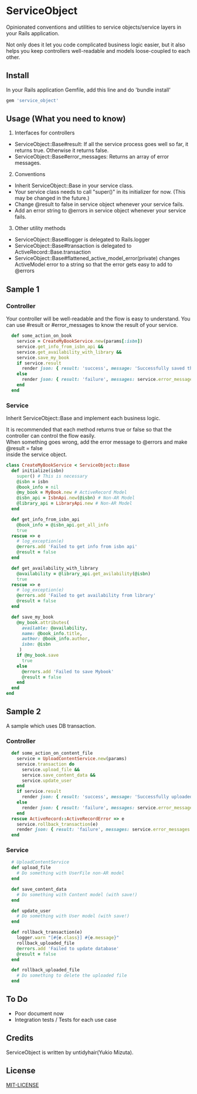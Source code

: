 # ServiceObject

Opinionated conventions and utilities to service objects/service layers in your Rails
application.

Not only does it let you code complicated business logic easier, but it also helps you
keep controllers well-readable and models loose-coupled to each other.

## Install
In your Rails application Gemfile, add this line and do 'bundle install'
```ruby
gem 'service_object'
```

## Usage (What you need to know)
1. Interfaces for controllers
  - ServiceObject::Base\#result: If all the service process goes well so far, it returns true.
Otherwise it returns false.
  - ServiceObject::Base\#error_messages: Returns an array of error messages.

2. Conventions
  - Inherit ServiceObject::Base in your service class.
  - Your service class needs to call "super()" in its initializer for now. (This may be changed in the future.)
  - Change @result to false in service object whenever your service fails.
  - Add an error string to @errors in service object whenever your service fails.

3. Other utility methods
  - ServiceObject::Base\#logger is delegated to Rails.logger
  - ServiceObject::Base\#transaction is delegated to ActiveRecord::Base.transaction
  - ServiceObject::Base\#flattened_active_model_error(private) changes ActiveModel error
to a string so that the error gets easy to add to @errors


## Sample 1

### Controller
Your controller will be well-readable and the flow is easy to understand.
You can use \#result or \#error_messages to know the result of your service.

```ruby
  def some_action_on_book
    service = CreateMyBookService.new(params[:isbn])
    service.get_info_from_isbn_api &&
    service.get_availability_with_library &&
    service.save_my_book
    if service.result
      render json: { result: 'success', message: 'Successfully saved the book data' }
    else
      render json: { result: 'failure', messages: service.error_messages }
    end
  end
```

### Service
Inherit ServiceObject::Base and implement each business logic.

It is recommended that each method returns true or false so that the controller
can control the flow easily.  
When something goes wrong, add the error message to @errors and make @result = false  
inside the service object.

```ruby
class CreateMyBookService < ServiceObject::Base
  def initialize(isbn)
    super() # This is necessary
    @isbn = isbn
    @book_info = nil
    @my_book = MyBook.new # ActiveRecord Model
    @isbn_api = IsbnApi.new(@isbn) # Non-AR Model
    @library_api = LibraryApi.new # Non-AR Model
  end

  def get_info_from_isbn_api
    @book_info = @isbn_api.get_all_info
    true
  rescue => e
    # log_exception(e)
    @errors.add 'Failed to get info from isbn api'
    @result = false
  end

  def get_availability_with_library
    @availability = @library_api.get_avilability(@isbn)
    true
  rescue => e
    # log_exception(e)
    @errors.add 'Failed to get availability from library'
    @result = false
  end

  def save_my_book
    @my_book.attributes(
      available: @availability,
      name: @book_info.title,
      author: @book_info.author,
      isbn: @isbn
     )
    if @my_book.save
      true
    else
      @errors.add 'Failed to save Mybook'
      @result = false
    end
  end
end
```

## Sample 2

A sample which uses DB transaction.

### Controller
```ruby
  def some_action_on_content_file
    service = UploadContentService.new(params)
    service.transaction do
      service.upload_file &&
      service.save_content_data &&
      service.update_user
    end
    if service.result
      render json: { result: 'success', message: 'Successfully uploaded your content' }
    else
      render json: { result: 'failure', messages: service.error_messages }
    end
  rescue ActiveRecord::ActiveRecordError => e
    service.rollback_transaction(e)
    render json: { result: 'failure', messages: service.error_messages }
  end
```

### Service

```ruby
  # UploadContentService
  def upload_file
    # Do something with UserFile non-AR model
  end

  def save_content_data
    # Do something with Content model (with save!)
  end

  def update_user
    # Do something with User model (with save!)
  end

  def rollback_transaction(e)
    logger.warn "[#{e.class}] #{e.message}"
    rollback_uploaded_file
    @errors.add 'Failed to update database'
    @result = false
  end

  def rollback_uploaded_file
    # Do something to delete the uploaded file
  end
```

## To Do
- Poor document now
- Integration tests / Tests for each use case

## Credits

ServiceObject is written by untidyhair(Yukio Mizuta).

## License

[MIT-LICENSE](MIT-LICENSE)
